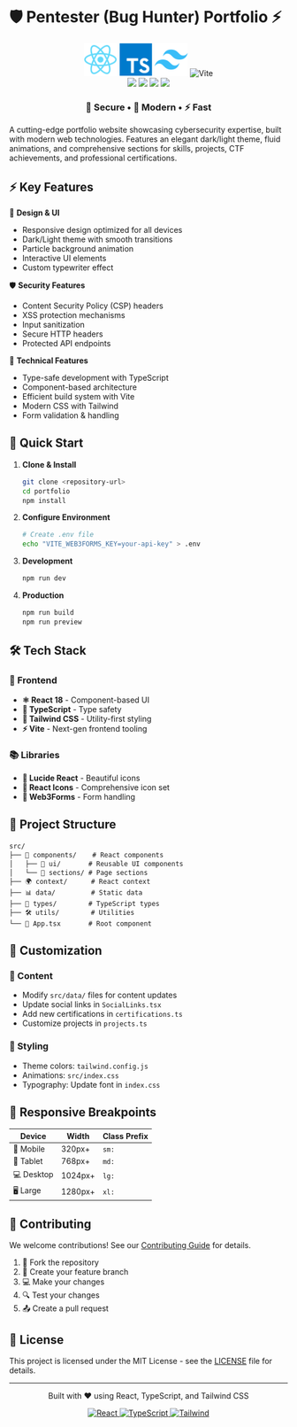 # 🛡️ Pentester (Bug Hunter) Portfolio ⚡

<div align="center">
  <img src="https://raw.githubusercontent.com/devicons/devicon/master/icons/react/react-original.svg" width="60" height="60" alt="React" />
  <img src="https://raw.githubusercontent.com/devicons/devicon/master/icons/typescript/typescript-original.svg" width="60" height="60" alt="TypeScript" />
  <img src="https://raw.githubusercontent.com/devicons/devicon/master/icons/tailwindcss/tailwindcss-original.svg" width="60" height="60" alt="Tailwind" />
  <img src="https://vitejs.dev/logo.svg" width="60" height="60" alt="Vite" />
</div>

<div align="center">
  <img src="https://img.shields.io/badge/⚛️_React-18-blue?style=for-the-badge&logo=react" />
  <img src="https://img.shields.io/badge/🔷_TypeScript-5.5-blue?style=for-the-badge&logo=typescript" />
  <img src="https://img.shields.io/badge/🎨_Tailwind-3.4-blue?style=for-the-badge&logo=tailwindcss" />
  <img src="https://img.shields.io/badge/⚡_Vite-5.4-blue?style=for-the-badge&logo=vite" />
</div>

<div align="center">
  <h3>🔐 Secure • 🎯 Modern • ⚡ Fast</h3>
</div>

A cutting-edge portfolio website showcasing cybersecurity expertise, built with modern web technologies. Features an elegant dark/light theme, fluid animations, and comprehensive sections for skills, projects, CTF achievements, and professional certifications.

## ⚡ Key Features

🎨 **Design & UI**
- Responsive design optimized for all devices
- Dark/Light theme with smooth transitions
- Particle background animation
- Interactive UI elements
- Custom typewriter effect

🛡️ **Security Features**
- Content Security Policy (CSP) headers
- XSS protection mechanisms
- Input sanitization
- Secure HTTP headers
- Protected API endpoints

🔧 **Technical Features**
- Type-safe development with TypeScript
- Component-based architecture
- Efficient build system with Vite
- Modern CSS with Tailwind
- Form validation & handling

## 🚀 Quick Start

1. **Clone & Install**
   ```bash
   git clone <repository-url>
   cd portfolio
   npm install
   ```

2. **Configure Environment**
   ```bash
   # Create .env file
   echo "VITE_WEB3FORMS_KEY=your-api-key" > .env
   ```

3. **Development**
   ```bash
   npm run dev
   ```

4. **Production**
   ```bash
   npm run build
   npm run preview
   ```

## 🛠️ Tech Stack

### 🎨 Frontend
- **⚛️ React 18** - Component-based UI
- **🔷 TypeScript** - Type safety
- **🎨 Tailwind CSS** - Utility-first styling
- **⚡ Vite** - Next-gen frontend tooling

### 📚 Libraries
- **🔷 Lucide React** - Beautiful icons
- **🎨 React Icons** - Comprehensive icon set
- **📝 Web3Forms** - Form handling

## 📂 Project Structure

```
src/
├── 🎨 components/    # React components
│   ├── 📱 ui/       # Reusable UI components
│   └── 📑 sections/ # Page sections
├── 🌍 context/      # React context
├── 📊 data/         # Static data
├── 📝 types/        # TypeScript types
├── 🛠️ utils/        # Utilities
└── 📱 App.tsx       # Root component
```

## 🎨 Customization

### 🎯 Content
- Modify `src/data/` files for content updates
- Update social links in `SocialLinks.tsx`
- Add new certifications in `certifications.ts`
- Customize projects in `projects.ts`

### 🎨 Styling
- Theme colors: `tailwind.config.js`
- Animations: `src/index.css`
- Typography: Update font in `index.css`

## 📱 Responsive Breakpoints

| Device      | Width    | Class Prefix |
|-------------|----------|--------------|
| 📱 Mobile   | 320px+   | `sm:`        |
| 📱 Tablet   | 768px+   | `md:`        |
| 💻 Desktop  | 1024px+  | `lg:`        |
| 🖥️ Large    | 1280px+  | `xl:`        |

## 🤝 Contributing

We welcome contributions! See our [Contributing Guide](CONTRIBUTING.md) for details.

1. 🍴 Fork the repository
2. 🌿 Create your feature branch
3. 💻 Make your changes
4. 🔍 Test your changes
5. 📤 Create a pull request

## 📄 License

This project is licensed under the MIT License - see the [LICENSE](LICENSE) file for details.

---

<div align="center">
  <p>Built with ❤️ using React, TypeScript, and Tailwind CSS</p>
  <p>
    <a href="https://react.dev">
      <img src="https://img.shields.io/badge/React-Learn_More-blue?style=flat-square&logo=react" alt="React" />
    </a>
    <a href="https://www.typescriptlang.org">
      <img src="https://img.shields.io/badge/TypeScript-Learn_More-blue?style=flat-square&logo=typescript" alt="TypeScript" />
    </a>
    <a href="https://tailwindcss.com">
      <img src="https://img.shields.io/badge/Tailwind-Learn_More-blue?style=flat-square&logo=tailwind-css" alt="Tailwind" />
    </a>
  </p>
</div>
